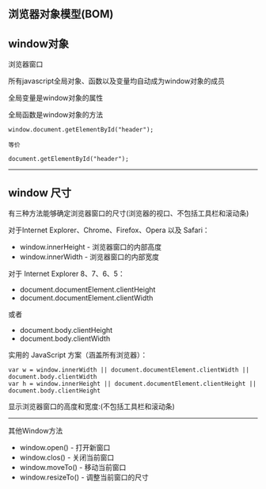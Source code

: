 ## 浏览器对象模型\(BOM\)

## window对象

浏览器窗口

所有javascript全局对象、函数以及变量均自动成为window对象的成员

全局变量是window对象的属性

全局函数是window对象的方法

```
window.document.getElementById("header");

等价

document.getElementById("header");
```

---

## window 尺寸

有三种方法能够确定浏览器窗口的尺寸\(浏览器的视口、不包括工具栏和滚动条\)

对于Internet Explorer、Chrome、Firefox、Opera 以及 Safari：

* window.innerHeight - 浏览器窗口的内部高度
* window.innerWidth - 浏览器窗口的内部宽度

对于 Internet Explorer 8、7、6、5：

* document.documentElement.clientHeight
* document.documentElement.clientWidth

或者

* document.body.clientHeight
* document.body.clientWidth

实用的 JavaScript 方案（涵盖所有浏览器）：

```
var w = window.innerWidth || document.documentElement.clientWidth || document.body.clientWidth
var h = window.innerHeight || document.documentElement.clientHeight || document.body.clientHeight
```

显示浏览器窗口的高度和宽度:\(不包括工具栏和滚动条\)

---

其他Window方法

* window.open\(\) - 打开新窗口
* window.clos\(\) - 关闭当前窗口
* window.moveTo\(\) - 移动当前窗口
* window.resizeTo\(\) - 调整当前窗口的尺寸




